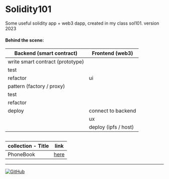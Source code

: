 # Solidity101
Some useful solidity app + web3 dapp, created in my class sol101. version 2023
#### Behind the scene: 

| Backend (smart contract) | Frontend (web3) |
| ---- | ---- |
| write smart contract (prototype) | |
| test | |
| refactor | ui |
| pattern (factory / proxy) | |
| test | |
| refactor | |
| deploy | connect to backend |
| | ux |
| | deploy (ipfs / host) |

##

| collection - Title | link |
| ---- | ---- |
| PhoneBook | [here](https://github.com/mosi-sol/Solidity101/tree/main/collection-1) |

---

<a href="https://github.com/mosi-sol/Solidity101">
<img alt="GitHub" src="https://img.shields.io/github/license/mosi-sol/Solidity101?logoColor=blue&style=flat-square">
</a>
